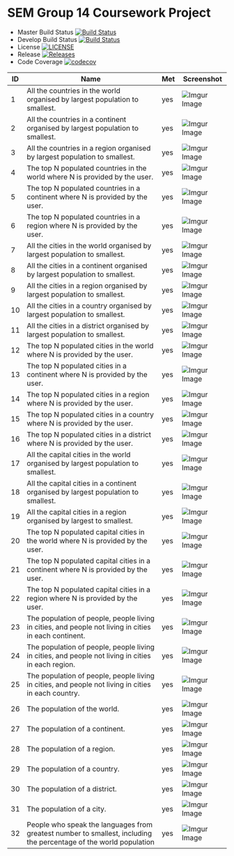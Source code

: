 # SEM Group 14 Coursework Project
- Master Build Status  [![Build Status](https://travis-ci.com/JackCameron45/group14-sem-coursework.svg?branch=master)](https://travis-ci.com/JackCameron45/group14-sem-coursework)
- Develop Build Status [![Build Status](https://travis-ci.com/JackCameron45/group14-sem-coursework.svg?branch=develop)](https://travis-ci.com/JackCameron45/group14-sem-coursework)
- License [![LICENSE](https://img.shields.io/github/license/JackCameron45/group14-sem-coursework.svg?style=flat-square)](https://github.com/JackCameron45/group14-sem-coursework/blob/master/LICENSE)
- Release [![Releases](https://img.shields.io/github/release/JackCameron45/group14-sem-coursework/all.svg?style=flat-square)](https://github.com/JackCameron45/group14-sem-coursework/releases)
- Code Coverage [![codecov](https://codecov.io/gh/MichalBoduch/group14-sem-coursework/branch/master/graph/badge.svg?token=FJY87HH1NA)](https://codecov.io/gh/MichalBoduch/group14-sem-coursework)

| ID  | Name                                                                                                              | Met | Screenshot                         |
| --- | ----------------------------------------------------------------------------------------------------------------- | --- | ---------------------------------- |
|  1  | All the countries in the world organised by largest population to smallest.                                       | yes | ![Imgur Image](https://imgur.com/cofgmdI.png) |
|  2  | All the countries in a continent organised by largest population to smallest.                                     | yes | ![Imgur Image](https://imgur.com/Mwe1ehG.png) |
|  3  | All the countries in a region organised by largest population to smallest.                                        | yes | ![Imgur Image](https://imgur.com/D1VirEZ.png) |
|  4  | The top N populated countries in the world where N is provided by the user.                                       | yes | ![Imgur Image](https://imgur.com/QACwlfR.png) |
|  5  | The top N populated countries in a continent where N is provided by the user.                                     | yes | ![Imgur Image](https://imgur.com/zNivW9U.png) |
|  6  | The top N populated countries in a region where N is provided by the user.                                        | yes | ![Imgur Image](https://imgur.com/qep1C8E.png) |
|  7  | All the cities in the world organised by largest population to smallest.                                          | yes | ![Imgur Image](https://imgur.com/VlDKEZv.png) |
|  8  | All the cities in a continent organised by largest population to smallest.                                        | yes | ![Imgur Image](https://imgur.com/L19MC4N.png) |
|  9  | All the cities in a region organised by largest population to smallest.                                           | yes | ![Imgur Image](https://imgur.com/wsCqdzB.png) |
|  10 | All the cities in a country organised by largest population to smallest.                                          | yes | ![Imgur Image](https://imgur.com/FBty9iL.png) |
|  11 | All the cities in a district organised by largest population to smallest.                                         | yes | ![Imgur Image](https://imgur.com/fQ0KGoG.png) |
|  12 | The top N populated cities in the world where N is provided by the user.                                          | yes | ![Imgur Image](https://imgur.com/SKFoTc1.png) |
|  13 | The top N populated cities in a continent where N is provided by the user.                                        | yes | ![Imgur Image](https://imgur.com/8b5fuUX.png) |
|  14 | The top N populated cities in a region where N is provided by the user.                                           | yes | ![Imgur Image](https://imgur.com/eUlFdmn.png) |
|  15 | The top N populated cities in a country where N is provided by the user.                                          | yes | ![Imgur Image](https://imgur.com/jN3vGUu.png) |
|  16 | The top N populated cities in a district where N is provided by the user.                                         | yes | ![Imgur Image](https://imgur.com/DiAbyQ5.png) |
|  17 | All the capital cities in the world organised by largest population to smallest.                                  | yes | ![Imgur Image](https://imgur.com/1ebfwmc.png) |
|  18 | All the capital cities in a continent organised by largest population to smallest.                                | yes | ![Imgur Image](https://imgur.com/PXZKPZs.png) |
|  19 | All the capital cities in a region organised by largest to smallest.                                              | yes | ![Imgur Image](https://imgur.com/GFK39Op.png) |
|  20 | The top N populated capital cities in the world where N is provided by the user.                                  | yes | ![Imgur Image](https://imgur.com/XRQJY8K.png) |
|  21 | The top N populated capital cities in a continent where N is provided by the user.                                | yes | ![Imgur Image](https://imgur.com/C3KTfmX.png) |
|  22 | The top N populated capital cities in a region where N is provided by the user.                                   | yes | ![Imgur Image](https://imgur.com/6toNCQ1.png) |
|  23 | The population of people, people living in cities, and people not living in cities in each continent.             | yes | ![Imgur Image](https://imgur.com/2upgkhk.png) |
|  24 | The population of people, people living in cities, and people not living in cities in each region.                | yes | ![Imgur Image](https://imgur.com/5nLNti2.png) |
|  25 | The population of people, people living in cities, and people not living in cities in each country.               | yes | ![Imgur Image](https://imgur.com/V9NvDg3.png) |
|  26 | The population of the world.                                                                                      | yes | ![Imgur Image](https://imgur.com/f4k2EmM.png) |
|  27 | The population of a continent.                                                                                    | yes | ![Imgur Image](https://imgur.com/vw3EAP7.png) |
|  28 | The population of a region.                                                                                       | yes | ![Imgur Image](https://imgur.com/UEdRufE.png) |
|  29 | The population of a country.                                                                                      | yes | ![Imgur Image](https://imgur.com/ccdr1Xk.png) |
|  30 | The population of a district.                                                                                     | yes | ![Imgur Image](https://imgur.com/erC7y3l.png) |
|  31 | The population of a city.                                                                                         | yes | ![Imgur Image](https://imgur.com/Y60AUio.png) |
|  32 | People who speak the languages from greatest number to smallest, including the percentage of the world population | yes | ![Imgur Image](https://imgur.com/pu374dt.png) |
